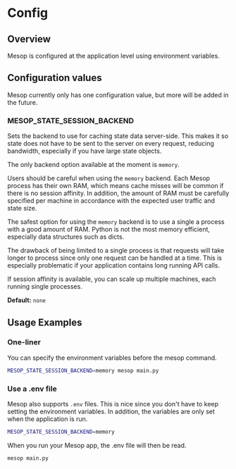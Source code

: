 # Config

## Overview

Mesop is configured at the application level using environment variables.

## Configuration values

Mesop currently only has one configuration value, but more will be added in the future.

### MESOP_STATE_SESSION_BACKEND

Sets the backend to use for caching state data server-side. This makes it so state does
not have to be sent to the server on every request, reducing bandwidth, especially if
you have large state objects.

The only backend option available at the moment is `memory`.

Users should be careful when using the `memory` backend. Each Mesop process has their
own RAM, which means cache misses will be common if there is no session affinity. In
addition, the amount of RAM must be carefully specified per machine in accordance with
the expected user traffic and state size.

The safest option for using the `memory` backend is to use a single a process with a
good amount of RAM. Python is not the most memory efficient, especially data structures
such as dicts.

The drawback of being limited to a single process is that requests will take longer to
process since only one request can be handled at a time. This is especially problematic
if your application contains long running API calls.

If session affinity is available, you can scale up multiple machines, each running
single processes.

**Default:** `none`

## Usage Examples

### One-liner

You can specify the environment variables before the mesop command.

```sh
MESOP_STATE_SESSION_BACKEND=memory mesop main.py
```

### Use a .env file

Mesop also supports `.env` files. This is nice since you don't have to keep setting
the environment variables. In addition, the variables are only set when the application
is run.

```sh title=".env"
MESOP_STATE_SESSION_BACKEND=memory
```

When you run your Mesop app, the .env file will then be read.

```sh
mesop main.py
```
